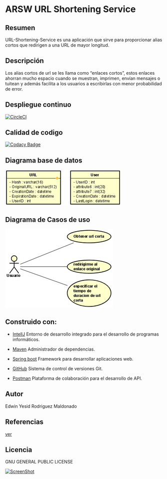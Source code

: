 # ARSW URL Shortening Service

## Resumen

URL-Shortening-Service es una aplicación que sirve para proporcionar alias cortos que redirigen a una URL de mayor longitud.

## Descripción

Los alias cortos de url se les llama como “enlaces cortos”, estos enlaces ahorran mucho espacio cuando se muestran, imprimen, envían mensajes o tuitean y además facilita a los usuarios a escribirlas con menor probabilidad de error.

## Despliegue continuo

[![CircleCI](https://circleci.com/gh/Edyesid/ARSW-URL-Shortening-Service.svg?style=svg)](https://circleci.com/gh/Edyesid/ARSW-URL-Shortening-Service)

## Calidad de codigo

[![Codacy Badge](https://app.codacy.com/project/badge/Grade/d1ae876d80cd4275b5884a53546f334f)](https://www.codacy.com/gh/Edyesid/ARSW-URL-Shortening-Service/dashboard?utm_source=github.com&amp;utm_medium=referral&amp;utm_content=Edyesid/ARSW-URL-Shortening-Service&amp;utm_campaign=Badge_Grade)

## Diagrama base de datos

![bd](img/bd.png)

## Diagrama de Casos de uso

![cu](img/cu.png)

## Construido con:

  * [IntellJ](https://www.jetbrains.com/es-es/idea/) Entorno de desarrollo integrado para el desarrollo de programas informáticos.

  * [Maven](https://maven.apache.org/) Administrador de dependencias.

  * [Spring boot](https://spring.io/projects/spring-boot) Framework para desarrollar aplicaciones web.

  * [GitHub](https://github.com/) Sistema de control de versiones Git.

  * [Postman](https://www.postman.com/) Plataforma de colaboración para el desarrollo de API.

## Autor

Edwin Yesid Rodriguez Maldonado

## Referencias

[ver](https://www.educative.io/courses/grokking-the-system-design-interview/m2ygV4E81AR)

## Licencia 

GNU GENERAL PUBLIC LICENSE

[![ScreenShot](https://raw.github.com/GabLeRoux/WebMole/master/ressources/WebMole_Youtube_Video.png)](https://youtu.be/F0YvvJsoCdk)
